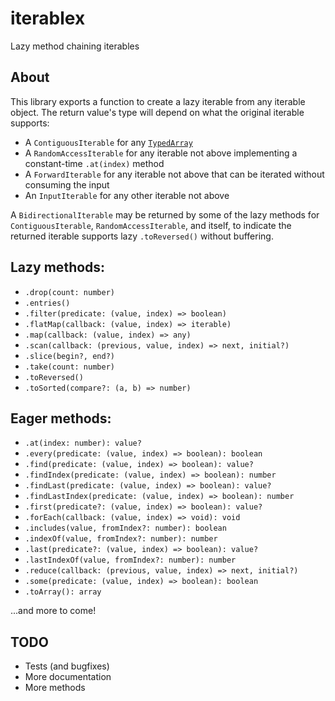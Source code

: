 # iterablex

Lazy method chaining iterables

## About

This library exports a function to create a lazy iterable from any iterable object. The return value's type will depend on what the original iterable supports:

- A `ContiguousIterable` for any [`TypedArray`](https://developer.mozilla.org/en-US/docs/Web/JavaScript/Reference/Global_Objects/TypedArray)
- A `RandomAccessIterable` for any iterable not above implementing a constant-time `.at(index)` method
- A `ForwardIterable` for any iterable not above that can be iterated without consuming the input
- An `InputIterable` for any other iterable not above

A `BidirectionalIterable` may be returned by some of the lazy methods for `ContiguousIterable`, `RandomAccessIterable`, and itself, to indicate the returned iterable supports lazy `.toReversed()` without buffering.

## Lazy methods:

- `.drop(count: number)`
- `.entries()`
- `.filter(predicate: (value, index) => boolean)`
- `.flatMap(callback: (value, index) => iterable)`
- `.map(callback: (value, index) => any)`
- `.scan(callback: (previous, value, index) => next, initial?)`
- `.slice(begin?, end?)`
- `.take(count: number)`
- `.toReversed()`
- `.toSorted(compare?: (a, b) => number)`

## Eager methods:

- `.at(index: number): value?`
- `.every(predicate: (value, index) => boolean): boolean`
- `.find(predicate: (value, index) => boolean): value?`
- `.findIndex(predicate: (value, index) => boolean): number`
- `.findLast(predicate: (value, index) => boolean): value?`
- `.findLastIndex(predicate: (value, index) => boolean): number`
- `.first(predicate?: (value, index) => boolean): value?`
- `.forEach(callback: (value, index) => void): void`
- `.includes(value, fromIndex?: number): boolean`
- `.indexOf(value, fromIndex?: number): number`
- `.last(predicate?: (value, index) => boolean): value?`
- `.lastIndexOf(value, fromIndex?: number): number`
- `.reduce(callback: (previous, value, index) => next, initial?)`
- `.some(predicate: (value, index) => boolean): boolean`
- `.toArray(): array`

...and more to come!

## TODO

- Tests (and bugfixes)
- More documentation
- More methods
